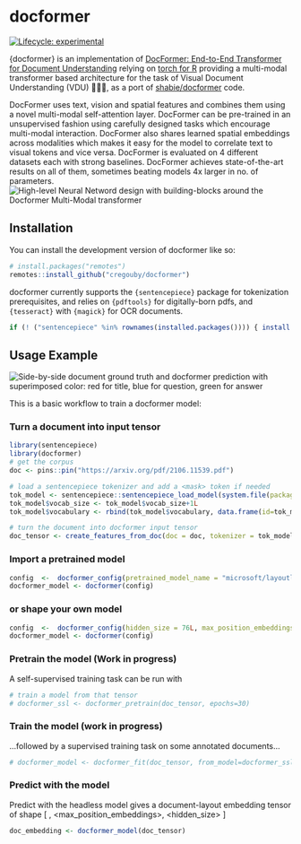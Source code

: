 
<!-- README.md is generated from README.Rmd. Please edit that file -->

# docformer

<!-- badges: start -->

[![Lifecycle:
experimental](https://img.shields.io/badge/lifecycle-experimental-orange.svg)](https://lifecycle.r-lib.org/articles/stages.html)
<!-- badges: end -->

{docformer} is an implementation of [DocFormer: End-to-End Transformer
for Document Understanding](https://arxiv.org/abs/2106.11539) relying on
[torch for R](https://torch.mlverse.org/resources/) providing a
multi-modal transformer based architecture for the task of Visual
Document Understanding (VDU) 📄📄📄, as a port of
[shabie/docformer](https://github.com/shabie/docformer) code.

DocFormer uses text, vision and spatial features and combines them using
a novel multi-modal self-attention layer. DocFormer can be pre-trained
in an unsupervised fashion using carefully designed tasks which
encourage multi-modal interaction. DocFormer also shares learned spatial
embeddings across modalities which makes it easy for the model to
correlate text to visual tokens and vice versa. DocFormer is evaluated
on 4 different datasets each with strong baselines. DocFormer achieves
state-of-the-art results on all of them, sometimes beating models 4x
larger in no. of parameters. ![High-level Neural Netword design with
building-blocks around the Docformer Multi-Modal transformer
](man/figure/Simplistic_design.jpg)

## Installation

You can install the development version of docformer like so:

``` r
# install.packages("remotes")
remotes::install_github("cregouby/docformer")
```

docformer currently supports the `{sentencepiece}` package for
tokenization prerequisites, and relies on `{pdftools}` for
digitally-born pdfs, and `{tesseract}` with `{magick}` for OCR
documents.

``` r
if (! ("sentencepiece" %in% rownames(installed.packages()))) { install.packages("sentencepiece") }
```

## Usage Example

![Side-by-side document ground truth and docformer prediction with
superimposed color: red for title, blue for question, green for answer
](man/figure/README_result.jpg)

This is a basic workflow to train a docformer model:

### Turn a document into input tensor

``` r
library(sentencepiece)
library(docformer)
# get the corpus
doc <- pins::pin("https://arxiv.org/pdf/2106.11539.pdf")

# load a sentencepiece tokenizer and add a <mask> token if needed
tok_model <- sentencepiece::sentencepiece_load_model(system.file(package="sentencepiece", "models/nl-fr-dekamer.model"))
tok_model$vocab_size <- tok_model$vocab_size+1L
tok_model$vocabulary <- rbind(tok_model$vocabulary, data.frame(id=tok_model$vocab_size, subword="<mask>"))

# turn the document into docformer input tensor
doc_tensor <- create_features_from_doc(doc = doc, tokenizer = tok_model)
```

### Import a pretrained model

``` r
config  <-  docformer_config(pretrained_model_name = "microsoft/layoutlm-base-uncased")
docformer_model <- docformer(config)
```

### or shape your own model

``` r
config  <-  docformer_config(hidden_size = 76L, max_position_embeddings = 52L, num_attention_heads = 4L,num_hidden_layers = 3L, vocab_size = 5000L, device = "cpu")
docformer_model <- docformer(config)
```

### Pretrain the model (Work in progress)

A self-supervised training task can be run with

``` r
# train a model from that tensor
# docformer_ssl <- docformer_pretrain(doc_tensor, epochs=30)
```

### Train the model (work in progress)

…followed by a supervised training task on some annotated documents…

``` r
# docformer_model <- docformer_fit(doc_tensor, from_model=docformer_ssl, epochs=30)
```

### Predict with the model

Predict with the headless model gives a document-layout embedding tensor
of shape \[ <document pages>, <max_position_embeddings>, <hidden_size>
\]

``` r
doc_embedding <- docformer_model(doc_tensor)
```

